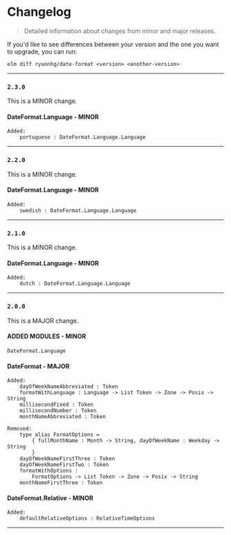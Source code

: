 # Changelog
> Detailed information about changes from minor and major releases.

If you'd like to see differences between your version and the one you want to upgrade, you can run:

`elm diff ryannhg/date-format <version> <another-version>`

---

### `2.3.0`

This is a MINOR change.

#### DateFormat.Language - MINOR

    Added:
        portuguese : DateFormat.Language.Language

---

### `2.2.0`

This is a MINOR change.

#### DateFormat.Language - MINOR

    Added:
        swedish : DateFormat.Language.Language

---

### `2.1.0`

This is a MINOR change.

#### DateFormat.Language - MINOR

    Added:
        dutch : DateFormat.Language.Language

---

### `2.0.0`
This is a MAJOR change.

#### ADDED MODULES - MINOR

    DateFormat.Language


#### DateFormat - MAJOR

    Added:
        dayOfWeekNameAbbreviated : Token
        formatWithLanguage : Language -> List Token -> Zone -> Posix -> String
        millisecondFixed : Token
        millisecondNumber : Token
        monthNameAbbreviated : Token

    Removed:
        type alias FormatOptions =
            { fullMonthName : Month -> String, dayOfWeekName : Weekday -> String
            }
        dayOfWeekNameFirstThree : Token
        dayOfWeekNameFirstTwo : Token
        formatWithOptions :
            FormatOptions -> List Token -> Zone -> Posix -> String
        monthNameFirstThree : Token


#### DateFormat.Relative - MINOR

    Added:
        defaultRelativeOptions : RelativeTimeOptions

---
